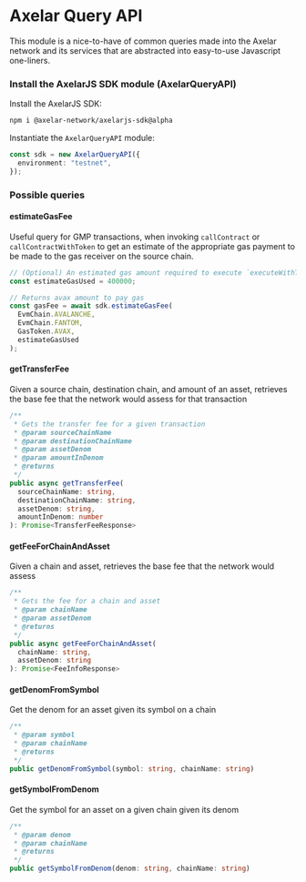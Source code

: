 # Axelar Query API

This module is a nice-to-have of common queries made into the Axelar network and its services that are abstracted into easy-to-use Javascript one-liners.

### Install the AxelarJS SDK module (AxelarQueryAPI)

Install the AxelarJS SDK:

```bash
npm i @axelar-network/axelarjs-sdk@alpha
```

Instantiate the `AxelarQueryAPI` module:

```ts
const sdk = new AxelarQueryAPI({
  environment: "testnet",
});
```

### Possible queries

#### estimateGasFee

Useful query for GMP transactions, when invoking `callContract` or `callContractWithToken` to get an estimate of the appropriate gas payment to be made to the gas receiver on the source chain.

```ts
// (Optional) An estimated gas amount required to execute `executeWithToken` function. The default value is 700000 which sufficients for most transaction.
const estimateGasUsed = 400000;

// Returns avax amount to pay gas
const gasFee = await sdk.estimateGasFee(
  EvmChain.AVALANCHE,
  EvmChain.FANTOM,
  GasToken.AVAX,
  estimateGasUsed
);
```

#### getTransferFee

Given a source chain, destination chain, and amount of an asset, retrieves the base fee that the network would assess for that transaction

```ts
/**
 * Gets the transfer fee for a given transaction
 * @param sourceChainName
 * @param destinationChainName
 * @param assetDenom
 * @param amountInDenom
 * @returns
 */
public async getTransferFee(
  sourceChainName: string,
  destinationChainName: string,
  assetDenom: string,
  amountInDenom: number
): Promise<TransferFeeResponse>
```

#### getFeeForChainAndAsset

Given a chain and asset, retrieves the base fee that the network would assess

```ts
/**
 * Gets the fee for a chain and asset
 * @param chainName
 * @param assetDenom
 * @returns
 */
public async getFeeForChainAndAsset(
  chainName: string,
  assetDenom: string
): Promise<FeeInfoResponse>
```

#### getDenomFromSymbol

Get the denom for an asset given its symbol on a chain

```ts
/**
 * @param symbol
 * @param chainName
 * @returns
 */
public getDenomFromSymbol(symbol: string, chainName: string)
```

#### getSymbolFromDenom

Get the symbol for an asset on a given chain given its denom

```ts
/**
 * @param denom
 * @param chainName
 * @returns
 */
public getSymbolFromDenom(denom: string, chainName: string)
```
